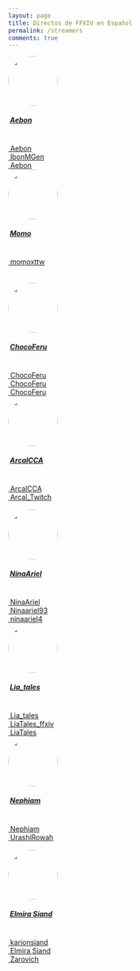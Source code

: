 ```yaml
---
layout: page
title: Directos de FFXIV en Español
permalink: /streamers
comments: true
---
```


<div class="container mt-5 mb-3">
    <div class="row">
        <!-- Steamer -->
        <div class="col-md-4">
            <div class="card p-3 mb-2">
                <div class="d-flex justify-content-between">
                    <div class="d-flex flex-row align-items-center">
                        <div class="icon"><a href="https://www.twitch.tv/aebon" target="_blank"><img style="border-radius: 50%;" height="100" src="https://static-cdn.jtvnw.net/jtv_user_pictures/f7bb8dbc-4dbb-440a-b8fa-d81095815cf6-profile_image-300x300.png"></a></div>
                        <div class="ms-2 c-details">
                            <h5 class="mb-0">&nbsp;<a href="https://www.twitch.tv/aebon" target="_blank">Aebon</a></h5><span></span>
                        </div>
                    </div>
                    <div class="badge"> <span>&nbsp;</span> </div>
                </div>
                <div class="mt-5">
                    <a href="https://www.twitch.tv/aebon" target="_blank"><i class="fab fa-twitch">&nbsp;</i>Aebon</a><br/>
                    <a href="https://twitter.com/IbonMGen" target="_blank"><i class="fab fa-twitter">&nbsp;</i>IbonMGen</a><br/>
                    <a href="https://www.youtube.com/channel/UCcU3WnwTatLRqmUdjYLPkvw" target="_blank"><i class="fab fa-youtube">&nbsp;</i>Aebon</a>
                </div>
            </div>
        </div>
        <!-- Steamer -->
        <div class="col-md-4">
            <div class="card p-3 mb-2">
                <div class="d-flex justify-content-between">
                    <div class="d-flex flex-row align-items-center">
                        <div class="icon"><a href="https://www.twitch.tv/momoxttw" target="_blank"><img style="border-radius: 50%;" height="100" src="https://static-cdn.jtvnw.net/jtv_user_pictures/ede93fc3-401f-4dcd-b4b6-07f2251087f9-profile_image-300x300.png"></a></div>
                        <div class="ms-2 c-details">
                            <h5 class="mb-0">&nbsp;<a href="https://www.twitch.tv/momoxttw" target="_blank">Momo</a></h5><span></span>
                        </div>
                    </div>
                    <div class="badge"> <span>&nbsp;</span> </div>
                </div>
                <div class="mt-5">
                    <a href="https://www.twitch.tv/momoxttw" target="_blank"><i class="fab fa-twitch">&nbsp;</i>momoxttw</a><br/>
                    &nbsp;<br/>
                    &nbsp;<br/>
                </div>
            </div>
        </div>
        <!-- Steamer -->
        <div class="col-md-4">
            <div class="card p-3 mb-2">
                <div class="d-flex justify-content-between">
                    <div class="d-flex flex-row align-items-center">
                        <div class="icon"><a href="https://www.twitch.tv/chocoferu" target="_blank"><img style="border-radius: 50%;" height="100" src="https://static-cdn.jtvnw.net/jtv_user_pictures/787b666f-9a46-41dc-9dc7-3094aec2b7e3-profile_image-300x300.png"></a></div>
                        <div class="ms-2 c-details">
                            <h5 class="mb-0">&nbsp;<a href="https://www.twitch.tv/chocoferu" target="_blank">ChocoFeru</a></h5><span></span>
                        </div>
                    </div>
                    <div class="badge"> <span>&nbsp;</span> </div>
                </div>
                <div class="mt-5">
                    <a href="https://www.twitch.tv/chocoferu" target="_blank"><i class="fab fa-twitch">&nbsp;</i>ChocoFeru</a><br/>
                    <a href="https://twitter.com/ChocoFeru" target="_blank"><i class="fab fa-twitter">&nbsp;</i>ChocoFeru</a><br/>
                    <a href="https://www.youtube.com/user/ChocoFeru" target="_blank"><i class="fab fa-youtube">&nbsp;</i>ChocoFeru</a>
                </div>
            </div>
        </div>        
    </div>
</div>

<div class="container mt-5 mb-3">
    <div class="row">
        <!-- Steamer -->
        <div class="col-md-4">
            <div class="card p-3 mb-2">
                <div class="d-flex justify-content-between">
                    <div class="d-flex flex-row align-items-center">
                        <div class="icon"><a href="https://www.twitch.tv/arcalcca" target="_blank"><img style="border-radius: 50%;" height="100" src="https://static-cdn.jtvnw.net/jtv_user_pictures/5a8fbd31-d826-407b-9a08-6b2c3527250d-profile_image-300x300.png"></a></div>
                        <div class="ms-2 c-details">
                            <h5 class="mb-0">&nbsp;<a href="https://www.twitch.tv/arcalcca" target="_blank">ArcalCCA</a></h5><span></span>
                        </div>
                    </div>
                    <div class="badge"> <span>&nbsp;</span> </div>
                </div>
                <div class="mt-5">
                    <a href="https://www.twitch.tv/arcalcca" target="_blank"><i class="fab fa-twitch">&nbsp;</i>ArcalCCA</a><br/>
                    <a href="https://twitter.com/Arcal_Twitch" target="_blank"><i class="fab fa-twitter">&nbsp;</i>Arcal_Twitch</a><br/>
                    &nbsp;
                </div>
            </div>
        </div>
        <!-- Steamer -->
        <div class="col-md-4">
            <div class="card p-3 mb-2">
                <div class="d-flex justify-content-between">
                    <div class="d-flex flex-row align-items-center">
                        <div class="icon"><a href="https://www.twitch.tv/ninaariel" target="_blank"><img style="border-radius: 50%;" height="100" src="https://static-cdn.jtvnw.net/jtv_user_pictures/2b7db710-78ac-4f47-9eb4-7a2fbb442d29-profile_image-300x300.png"></a></div>
                        <div class="ms-2 c-details">
                            <h5 class="mb-0">&nbsp;<a href="https://www.twitch.tv/ninaariel" target="_blank">NinaAriel</a></h5><span></span>
                        </div>
                    </div>
                    <div class="badge"> <span>&nbsp;</span> </div>
                </div>
                <div class="mt-5">
                    <a href="https://www.twitch.tv/ninaariel" target="_blank"><i class="fab fa-twitch">&nbsp;</i>NinaAriel</a><br/>
                    <a href="https://twitter.com/Ninaariel93" target="_blank"><i class="fab fa-twitter">&nbsp;</i>Ninaariel93</a><br/>
                    <a href="https://www.instagram.com/ninaariel4/" target="_blank"><i class="fab fa-instagram">&nbsp;</i>ninaariel4</a>
                </div>
            </div>
        </div>
        <!-- Steamer -->
        <div class="col-md-4">
            <div class="card p-3 mb-2">
                <div class="d-flex justify-content-between">
                    <div class="d-flex flex-row align-items-center">
                        <div class="icon"><a href="https://www.twitch.tv/lia_tales" target="_blank"><img style="border-radius: 50%;" height="100" src="https://static-cdn.jtvnw.net/jtv_user_pictures/d6c9de90-55c2-4b8d-9319-320c191e0568-profile_image-70x70.png"></a></div>
                        <div class="ms-2 c-details">
                            <h5 class="mb-0">&nbsp;<a href="https://www.twitch.tv/lia_tales" target="_blank">Lia_tales</a></h5><span></span>
                        </div>
                    </div>
                    <div class="badge"> <span>&nbsp;</span> </div>
                </div>
                <div class="mt-5">
                    <a href="https://www.twitch.tv/lia_tales" target="_blank"><i class="fab fa-twitch">&nbsp;</i>Lia_tales</a><br/>
                    <a href="https://twitter.com/LiaTales_ffxiv" target="_blank"><i class="fab fa-twitter">&nbsp;</i>LiaTales_ffxiv</a><br/>
                    <a href="https://www.youtube.com/c/LiaTales" target="_blank"><i class="fab fa-youtube">&nbsp;</i>LiaTales</a>
                </div>
            </div>
        </div>                
    </div>
</div>

<div class="container mt-5 mb-3">
    <div class="row">
        <!-- Steamer -->
        <div class="col-md-4">
            <div class="card p-3 mb-2">
                <div class="d-flex justify-content-between">
                    <div class="d-flex flex-row align-items-center">
                        <div class="icon"><a href="https://www.twitch.tv/Nephiam" target="_blank"><img style="border-radius: 50%;" height="100" src="https://static-cdn.jtvnw.net/jtv_user_pictures/77b16b95-7288-4b9c-b2c1-58ddd1ef88fc-profile_image-70x70.png"></a></div>
                        <div class="ms-2 c-details">
                            <h5 class="mb-0">&nbsp;<a href="https://www.twitch.tv/Nephiam" target="_blank">Nephiam</a></h5><span></span>
                        </div>
                    </div>
                    <div class="badge"> <span>&nbsp;</span> </div>
                </div>
                <div class="mt-5">
                    <a href="https://www.twitch.tv/Nephiam" target="_blank"><i class="fab fa-twitch">&nbsp;</i>Nephiam</a><br/>
                    <a href="https://twitter.com/UrashiRowah" target="_blank"><i class="fab fa-twitter">&nbsp;</i>UrashiRowah</a><br/>
                    &nbsp;<br/>
                </div>
            </div>
        </div>
        <!-- Steamer -->
        <div class="col-md-4">
            <div class="card p-3 mb-2">
                <div class="d-flex justify-content-between">
                    <div class="d-flex flex-row align-items-center">
                        <div class="icon"><a href="https://www.twitch.tv/karionsiand" target="_blank"><img style="border-radius: 50%;" height="100" src="https://static-cdn.jtvnw.net/jtv_user_pictures/aa20efbe-23ad-4eee-b1e6-47dbdec60400-profile_image-70x70.png"></a></div>
                        <div class="ms-2 c-details">
                            <h5 class="mb-0">&nbsp;<a href="https://www.twitch.tv/karionsiand" target="_blank">Elmira Siand</a></h5><span></span>
                        </div>
                    </div>
                    <div class="badge"> <span>&nbsp;</span> </div>
                </div>
                <div class="mt-5">
                    <a href="https://www.twitch.tv/karionsiand" target="_blank"><i class="fab fa-twitch">&nbsp;</i>karionsiand</a><br/>
                    <a href="https://twitter.com/elmira_siand" target="_blank"><i class="fab fa-twitter">&nbsp;</i>Elmira Siand</a><br/>                    
                    <a href="https://www.youtube.com/zarovich" target="_blank"><i class="fab fa-youtube">&nbsp;</i>Zarovich</a>
                </div>
            </div>
        </div>               
    </div>
</div>
